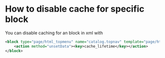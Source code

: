 # How to disable cache for specific block

You can disable caching for an block in xml with

```xml
<block type="page/html_topmenu" name="catalog.topnav" template="page/html/topmenu.phtml">
	<action method="unsetData"><key>cache_lifetime</key></action>
</block>
```